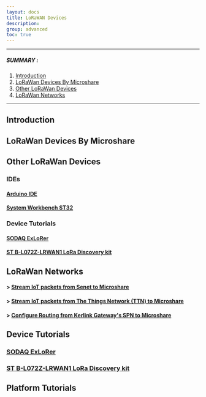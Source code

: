 ```yaml
---
layout: docs
title: LoRaWAN Devices
description:
group: advanced
toc: true
---
```


---------------------------------------

##### SUMMARY : 

1. [Introduction](./#1-requirements)
2. [LoRaWan Devices By Microshare](./#3-access-to-device-cluster)
3. [Other LoRaWan Devices](./#4-add-a-device)
4. [LoRaWan Networks](./#4-add-a-device)

---------------------------------------

## Introduction

## LoRaWan Devices By Microshare

## Other LoRaWan Devices

### IDEs

#### [Arduino IDE](arduino_ide)

#### [System Workbench ST32](system-workbench-st32-ide)

### Device Tutorials

#### [SODAQ ExLoRer](sodaq_explorer)

#### [ST B-L072Z-LRWAN1 LoRa Discovery kit](st-b-l072z-lrwan1-discovery-kit)


## LoRaWan Networks

#### > [Stream IoT packets from Senet to Microshare](senet-tutorial)

#### > [Stream IoT packets from The Things Network (TTN) to Microshare](ttn_tutorial)

#### > [Configure Routing from Kerlink Gateway's SPN to Microshare](kerlink-tutorial)




## Device Tutorials

### [SODAQ ExLoRer](sodaq_explorer)

### [ST B-L072Z-LRWAN1 LoRa Discovery kit](st-b-l072z-lrwan1-discovery-kit)

## Platform Tutorials


